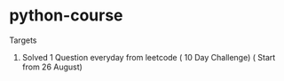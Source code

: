 # python-course

Targets 
1. Solved 1 Question everyday from leetcode ( 10 Day Challenge) ( Start from 26 August)
